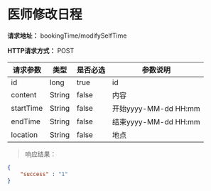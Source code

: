 # 医师修改日程

**请求地址：** bookingTime/modifySelfTime

**HTTP请求方式：** POST

| 请求参数 | 类型 | 是否必选 | 参数说明 |
| -- | -- | -- | -- |
| id | long | true | id |
| content | String | false | 内容 |
| startTime | String | false | 开始yyyy-MM-dd HH:mm |
| endTime | String | false | 结束yyyy-MM-dd HH:mm |
| location | String | false | 地点 |

>响应结果：

```json
{
    "success" : "1"
}
```
